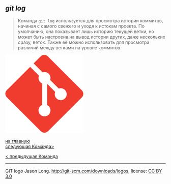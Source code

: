 ## ***git log***

> Команда `git log` используется для просмотра истории коммитов, начиная с самого свежего и уходя к истокам проекта. По умолчанию, она показывает лишь историю текущей ветки, но может быть настроена на вывод истории других, даже нескольких сразу, веток. Также её можно использовать для просмотра различий между ветками на уровне коммитов.

![git-logo](/Git-Icon.svg)

[на главную](/readme.md)                 
[следующая Команда>](/10stash.md)

[< предыдущая Команда](/8mv.md)

---
GIT logo Jason Long. http://git-scm.com/downloads/logos, 
license: [CC BY 3.0](https://creativecommons.org/licenses/by/3.0/)